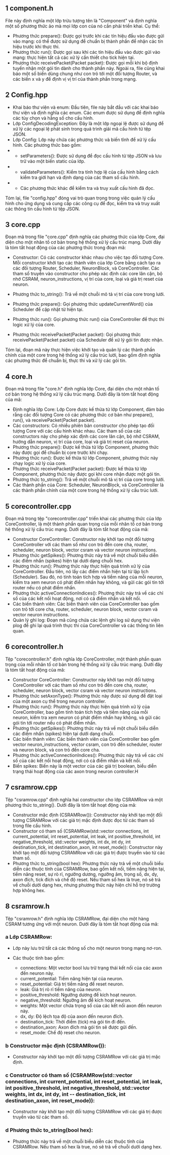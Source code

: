 ## 1 component.h
File này định nghĩa một lớp trừu tượng tên là "Component" và định nghĩa một số phương thức ảo mà mọi lớp con của nó cần phải triển khai. Cụ thể:

- Phương thức prepare(): Được gọi trước khi các tín hiệu đầu vào được gửi vào mạng: có thể được sử dụng để chuẩn bị thành phần để nhận các tín hiệu trước khi thực thi.
- Phương thức run(): Được gọi sau khi các tín hiệu đầu vào được gửi vào mạng: thực hiện tất cả các xử lý cần thiết cho tick hiện tại.
- Phương thức receivePacket(Packet packet): Được gọi mỗi khi bộ định tuyến nhận một gói tin dành cho thành phần này.
Ngoài ra, file cũng khai báo một số biến dùng chung như con trỏ tới một đối tượng Router, và các biến x và y để định vị vị trí của thành phần trong mạng.

## 2 Config.hpp
- Khai báo thư viện và enum: Đầu tiên, file này bắt đầu với các khai báo thư viện và định nghĩa các enum. Các enum được sử dụng để định nghĩa các tùy chọn và hằng số cho cấu hình.
- Lớp ConfigDecodingException: Đây là một lớp ngoại lệ được sử dụng để xử lý các ngoại lệ phát sinh trong quá trình giải mã cấu hình từ tệp JSON.
- Lớp Config: Lớp này chứa các phương thức và biến tĩnh để xử lý cấu hình. Các phương thức bao gồm:
- - setParameters(): Được sử dụng để đọc cấu hình từ tệp JSON và lưu trữ vào một biến static của lớp.
- - validateParameters(): Kiểm tra tính hợp lệ của cấu hình bằng cách kiểm tra giới hạn và định dạng của các tham số cấu hình.
- - Các phương thức khác để kiểm tra và truy xuất cấu hình đã đọc.

Tóm lại, file "config.hpp" đóng vai trò quan trọng trong việc quản lý cấu hình cho ứng dụng và cung cấp các công cụ để đọc, kiểm tra và truy xuất các thông tin cấu hình từ tệp JSON.

## 3 core.cpp
Đoạn mã trong file "core.cpp" định nghĩa các phương thức của lớp Core, đại diện cho một nhân tố cơ bản trong hệ thống xử lý cấu trúc mạng. Dưới đây là tóm tắt hoạt động của các phương thức trong đoạn mã:

- Constructor:
Có các constructor khác nhau cho việc tạo đối tượng Core. Mỗi constructor khởi tạo các thành viên của lớp Core bằng cách tạo ra các đối tượng Router, Scheduler, NeuronBlock, và CoreController.
Các tham số truyền vào constructor cho phép xác định các core lân cận, bộ nhớ CSRAM, neuron_instructions, vị trí của core, loại và giá trị reset của neuron.

- Phương thức to_string():
Trả về một chuỗi mô tả vị trí của core trong lưới.
- Phương thức prepare():
Gọi phương thức updateCurrentWord() của Scheduler để cập nhật từ hiện tại.
- Phương thức run():
Gọi phương thức run() của CoreController để thực thi logic xử lý của core.
- Phương thức receivePacket(Packet packet):
Gọi phương thức receivePacket(Packet packet) của Scheduler để xử lý gói tin được nhận.

Tóm lại, đoạn mã này thực hiện việc khởi tạo và quản lý các thành phần chính của một core trong hệ thống xử lý cấu trúc lưới, bao gồm định nghĩa các phương thức để chuẩn bị, thực thi và xử lý các gói tin.

## 4 core.h
Đoạn mã trong file "core.h" định nghĩa lớp Core, đại diện cho một nhân tố cơ bản trong hệ thống xử lý cấu trúc mạng. Dưới đây là tóm tắt hoạt động của mã:

- Định nghĩa lớp Core: Lớp Core được kế thừa từ lớp Component, đảm bảo rằng các đối tượng Core có các phương thức cơ bản như prepare(), run(), và receivePacket(Packet packet).
- Các constructors: Có nhiều phiên bản constructor cho phép tạo đối tượng Core với các cấu hình khác nhau. Các tham số của các constructors này cho phép xác định các core lân cận, bộ nhớ CSRAM, hướng dẫn neuron, vị trí của core, loại và giá trị reset của neuron.
- Phương thức prepare(): Được kế thừa từ lớp Component, phương thức này được gọi để chuẩn bị core trước khi chạy.
- Phương thức run(): Được kế thừa từ lớp Component, phương thức này chạy logic xử lý của core.
- Phương thức receivePacket(Packet packet): Được kế thừa từ lớp Component, phương thức này được gọi khi core nhận được một gói tin.
- Phương thức to_string(): Trả về một chuỗi mô tả vị trí của core trong lưới.
- Các thành phần của Core: Scheduler, NeuronBlock, và CoreController là các thành phần chính của một core trong hệ thống xử lý cấu trúc lưới.

## 5 corecontroller.cpp
Đoạn mã trong tệp "corecontroller.cpp" triển khai các phương thức của lớp CoreController, là một thành phần quan trọng của mỗi nhân tố cơ bản trong hệ thống xử lý cấu trúc mạng. Dưới đây là tóm tắt hoạt động của mã:

- Constructor CoreController: Constructor này khởi tạo một đối tượng CoreController với các tham số như con trỏ đến core cha, router, scheduler, neuron block, vector csram và vector neuron instructions.
- Phương thức getSpikes(): Phương thức này trả về một chuỗi biểu diễn các điểm nhấn (spikes) hiện tại dưới dạng chuỗi hex.
- Phương thức run(): Phương thức này thực hiện quá trình xử lý của CoreController. Đầu tiên, nó lấy các điểm nhấn hiện tại từ lập lịch (Scheduler). Sau đó, nó tính toán tích hợp và tiềm năng của mỗi neuron, kiểm tra xem neuron có phát điểm nhấn hay không, và gửi các gói tin tới router nếu có phát điểm nhấn.
- Phương thức activeConnectionIndices(): Phương thức này trả về các chỉ số của các kết nối hoạt động, nơi có cả điểm nhấn và kết nối.
- Các biến thành viên: Các biến thành viên của CoreController bao gồm con trỏ tới core cha, router, scheduler, neuron block, vector csram và vector neuron instructions.
- Quản lý ghi log: Đoạn mã cũng chứa các lệnh ghi log sử dụng thư viện plog để ghi lại quá trình thực thi của CoreController và các thông tin liên quan.

## 6 corecontroller.h
Tệp "corecontroller.h" định nghĩa lớp CoreController, một thành phần quan trọng của mỗi nhân tố cơ bản trong hệ thống xử lý cấu trúc mạng. Dưới đây là tóm tắt hoạt động của mã:

- Constructor CoreController: Constructor này khởi tạo một đối tượng CoreController với các tham số như con trỏ đến core cha, router, scheduler, neuron block, vector csram và vector neuron instructions.
- Phương thức setAxonType(): Phương thức này được sử dụng để đặt loại của một axon cụ thể trong neuron controller.
- Phương thức run(): Phương thức này thực hiện quá trình xử lý của CoreController, bao gồm tính toán tích hợp và tiềm năng của mỗi neuron, kiểm tra xem neuron có phát điểm nhấn hay không, và gửi các gói tin tới router nếu có phát điểm nhấn.
- Phương thức getSpikes(): Phương thức này trả về một chuỗi biểu diễn các điểm nhấn (spikes) hiện tại dưới dạng chuỗi.
- Các biến thành viên: Các biến thành viên của CoreController bao gồm vector neuron_instructions, vector csram, con trỏ đến scheduler, router và neuron block, và con trỏ đến core cha.
- Phương thức activeConnectionIndices(): Phương thức này trả về các chỉ số của các kết nối hoạt động, nơi có cả điểm nhấn và kết nối.
- Biến spikes: Biến này là một vector của các giá trị boolean, biểu diễn trạng thái hoạt động của các axon trong neuron controller.H

## 7 csramrow.cpp
Tệp "csramrow.cpp" định nghĩa hai constructor cho lớp CSRAMRow và một phương thức to_string(). Dưới đây là tóm tắt hoạt động của mã:

- Constructor mặc định (CSRAMRow()): Constructor này khởi tạo một đối tượng CSRAMRow với các giá trị mặc định được đọc từ các tham số trong file cấu hình.
- Constructor có tham số (CSRAMRow(std::vector<bool> connections, int current_potential, int reset_potential, int leak, int positive_threshold, int negative_threshold, std::vector<int> weights, int dx, int dy, int destination_tick, int destination_axon, int reset_mode)): Constructor này khởi tạo một đối tượng CSRAMRow với các giá trị được truyền vào từ các tham số.
- Phương thức to_string(bool hex): Phương thức này trả về một chuỗi biểu diễn các thuộc tính của CSRAMRow, bao gồm kết nối, tiềm năng hiện tại, tiềm năng reset, sự rò rỉ, ngưỡng dương, ngưỡng âm, trọng số, dx, dy, axon đích, tick đích và chế độ reset. Nếu tham số hex là true, nó sẽ trả về chuỗi dưới dạng hex, nhưng phương thức này hiện chỉ hỗ trợ trường hợp không hex.

## 8 csramrow.h
Tệp "csramrow.h" định nghĩa lớp CSRAMRow, đại diện cho một hàng CSRAM tương ứng với một neuron. Dưới đây là tóm tắt hoạt động của mã:

### a Lớp CSRAMRow:
- Lớp này lưu trữ tất cả các thông số cho một neuron trong mạng nơ-ron.
- Các thuộc tính bao gồm:

  - connections: Một vector bool lưu trữ trạng thái kết nối của các axon đến neuron này.
  - current_potential: Tiềm năng hiện tại của neuron.
  - reset_potential: Giá trị tiềm năng để reset neuron.
  - leak: Giá trị rò rỉ tiềm năng của neuron.
  - positive_threshold: Ngưỡng dương để kích hoạt neuron.
  - negative_threshold: Ngưỡng âm để kích hoạt neuron.
  - weights: Một vector chứa trọng số của các kết nối axon đến neuron này.
  - dx, dy: Độ lệch tọa độ của axon đến neuron đích.
  - destination_tick: Thời điểm (tick) mà gói tin đi đến.
  - destination_axon: Axon đích mà gói tin sẽ được gửi đến.
  - reset_mode: Chế độ reset cho neuron.
### b Constructor mặc định (CSRAMRow()): 
- Constructor này khởi tạo một đối tượng CSRAMRow với các giá trị mặc định.
### c Constructor có tham số (CSRAMRow(std::vector<bool> connections, int current_potential, int reset_potential, int leak, int positive_threshold, int negative_threshold, std::vector<int> weights, int dx, int dy, int -- destination_tick, int destination_axon, int reset_mode)): 
- Constructor này khởi tạo một đối tượng CSRAMRow với các giá trị được truyền vào từ các tham số.
### d Phương thức to_string(bool hex): 
- Phương thức này trả về một chuỗi biểu diễn các thuộc tính của CSRAMRow. Nếu tham số hex là true, nó sẽ trả về chuỗi dưới dạng hex.
